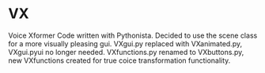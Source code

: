 # VX
Voice Xformer Code written with Pythonista.
Decided to use the scene class for a more visually pleasing gui.
VXgui.py replaced with VXanimated.py, VXgui.pyui no longer needed.
VXfunctions.py renamed to VXbuttons.py, 
new VXfunctions created for true coice transformation functionality.
